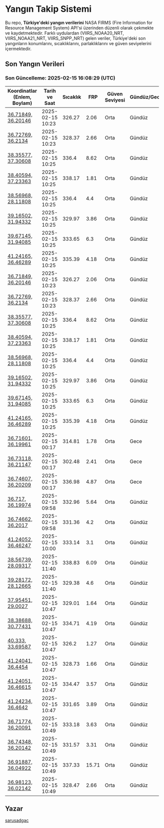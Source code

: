 # Yangın Takip Sistemi

Bu repo, **Türkiye'deki yangın verilerini** NASA FIRMS (Fire Information for Resource Management System) API'si üzerinden düzenli olarak çekmekte ve kaydetmektedir. Farklı uydulardan (VIIRS_NOAA20_NRT, VIIRS_NOAA21_NRT, VIIRS_SNPP_NRT) gelen veriler, Türkiye'deki son yangınların konumlarını, sıcaklıklarını, parlaklıklarını ve güven seviyelerini içermektedir.

## Son Yangın Verileri
### Son Güncelleme: 2025-02-15 16:08:29 (UTC)

| Koordinatlar (Enlem, Boylam) | Tarih ve Saat | Sıcaklık | FRP | Güven Seviyesi | Gündüz/Gece |
|-----------------------------|----------------|----------|-----|----------------|-------------|
| [36.71849, 36.20146](https://www.google.com/maps?q=36.71849,36.20146) | 2025-02-15 10:23 | 326.27 | 2.06 | Orta | Gündüz |
| [36.72769, 36.2134](https://www.google.com/maps?q=36.72769,36.2134) | 2025-02-15 10:23 | 328.37 | 2.66 | Orta | Gündüz |
| [38.35577, 37.30608](https://www.google.com/maps?q=38.35577,37.30608) | 2025-02-15 10:25 | 336.4 | 8.62 | Orta | Gündüz |
| [38.40594, 37.23363](https://www.google.com/maps?q=38.40594,37.23363) | 2025-02-15 10:25 | 338.17 | 1.81 | Orta | Gündüz |
| [38.56968, 28.11808](https://www.google.com/maps?q=38.56968,28.11808) | 2025-02-15 10:25 | 336.4 | 4.4 | Orta | Gündüz |
| [39.16502, 31.94332](https://www.google.com/maps?q=39.16502,31.94332) | 2025-02-15 10:25 | 329.97 | 3.86 | Orta | Gündüz |
| [39.67145, 31.94085](https://www.google.com/maps?q=39.67145,31.94085) | 2025-02-15 10:25 | 333.65 | 6.3 | Orta | Gündüz |
| [41.24165, 36.46289](https://www.google.com/maps?q=41.24165,36.46289) | 2025-02-15 10:25 | 335.39 | 4.18 | Orta | Gündüz |
| [36.71849, 36.20146](https://www.google.com/maps?q=36.71849,36.20146) | 2025-02-15 10:23 | 326.27 | 2.06 | Orta | Gündüz |
| [36.72769, 36.2134](https://www.google.com/maps?q=36.72769,36.2134) | 2025-02-15 10:23 | 328.37 | 2.66 | Orta | Gündüz |
| [38.35577, 37.30608](https://www.google.com/maps?q=38.35577,37.30608) | 2025-02-15 10:25 | 336.4 | 8.62 | Orta | Gündüz |
| [38.40594, 37.23363](https://www.google.com/maps?q=38.40594,37.23363) | 2025-02-15 10:25 | 338.17 | 1.81 | Orta | Gündüz |
| [38.56968, 28.11808](https://www.google.com/maps?q=38.56968,28.11808) | 2025-02-15 10:25 | 336.4 | 4.4 | Orta | Gündüz |
| [39.16502, 31.94332](https://www.google.com/maps?q=39.16502,31.94332) | 2025-02-15 10:25 | 329.97 | 3.86 | Orta | Gündüz |
| [39.67145, 31.94085](https://www.google.com/maps?q=39.67145,31.94085) | 2025-02-15 10:25 | 333.65 | 6.3 | Orta | Gündüz |
| [41.24165, 36.46289](https://www.google.com/maps?q=41.24165,36.46289) | 2025-02-15 10:25 | 335.39 | 4.18 | Orta | Gündüz |
| [36.71601, 36.19961](https://www.google.com/maps?q=36.71601,36.19961) | 2025-02-15 00:17 | 314.81 | 1.78 | Orta | Gece |
| [36.73118, 36.21147](https://www.google.com/maps?q=36.73118,36.21147) | 2025-02-15 00:17 | 302.48 | 2.41 | Orta | Gece |
| [36.74607, 36.20209](https://www.google.com/maps?q=36.74607,36.20209) | 2025-02-15 00:17 | 336.98 | 4.87 | Orta | Gece |
| [36.717, 36.19974](https://www.google.com/maps?q=36.717,36.19974) | 2025-02-15 09:58 | 332.96 | 5.64 | Orta | Gündüz |
| [36.74662, 36.2017](https://www.google.com/maps?q=36.74662,36.2017) | 2025-02-15 09:58 | 331.36 | 4.2 | Orta | Gündüz |
| [41.24052, 36.46247](https://www.google.com/maps?q=41.24052,36.46247) | 2025-02-15 10:00 | 333.14 | 3.1 | Orta | Gündüz |
| [38.56739, 28.09317](https://www.google.com/maps?q=38.56739,28.09317) | 2025-02-15 11:40 | 338.83 | 6.09 | Orta | Gündüz |
| [39.28172, 28.12665](https://www.google.com/maps?q=39.28172,28.12665) | 2025-02-15 11:40 | 329.38 | 4.6 | Orta | Gündüz |
| [37.95451, 29.0027](https://www.google.com/maps?q=37.95451,29.0027) | 2025-02-15 10:47 | 329.01 | 1.64 | Orta | Gündüz |
| [38.38688, 30.77431](https://www.google.com/maps?q=38.38688,30.77431) | 2025-02-15 10:47 | 334.71 | 4.19 | Orta | Gündüz |
| [40.333, 33.69587](https://www.google.com/maps?q=40.333,33.69587) | 2025-02-15 10:47 | 326.2 | 1.27 | Orta | Gündüz |
| [41.24041, 36.4454](https://www.google.com/maps?q=41.24041,36.4454) | 2025-02-15 10:47 | 328.73 | 1.66 | Orta | Gündüz |
| [41.24051, 36.46615](https://www.google.com/maps?q=41.24051,36.46615) | 2025-02-15 10:47 | 334.47 | 3.57 | Orta | Gündüz |
| [41.24234, 36.4642](https://www.google.com/maps?q=41.24234,36.4642) | 2025-02-15 10:47 | 331.65 | 3.89 | Orta | Gündüz |
| [36.71774, 36.20091](https://www.google.com/maps?q=36.71774,36.20091) | 2025-02-15 10:49 | 333.18 | 3.63 | Orta | Gündüz |
| [36.74348, 36.20142](https://www.google.com/maps?q=36.74348,36.20142) | 2025-02-15 10:49 | 331.57 | 3.31 | Orta | Gündüz |
| [36.91887, 36.04922](https://www.google.com/maps?q=36.91887,36.04922) | 2025-02-15 10:49 | 337.33 | 15.71 | Orta | Gündüz |
| [36.98123, 36.02142](https://www.google.com/maps?q=36.98123,36.02142) | 2025-02-15 10:49 | 328.47 | 2.66 | Orta | Gündüz |

## Yazar

[sarusadgac](https://x.com/sarusadgac)
